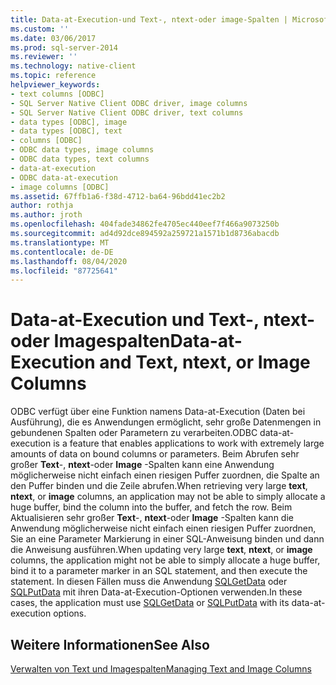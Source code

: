 ```yaml
---
title: Data-at-Execution-und Text-, ntext-oder image-Spalten | Microsoft-Dokumentation
ms.custom: ''
ms.date: 03/06/2017
ms.prod: sql-server-2014
ms.reviewer: ''
ms.technology: native-client
ms.topic: reference
helpviewer_keywords:
- text columns [ODBC]
- SQL Server Native Client ODBC driver, image columns
- SQL Server Native Client ODBC driver, text columns
- data types [ODBC], image
- data types [ODBC], text
- columns [ODBC]
- ODBC data types, image columns
- ODBC data types, text columns
- data-at-execution
- ODBC data-at-execution
- image columns [ODBC]
ms.assetid: 67ffb1a6-f38d-4712-ba64-96bdd41ec2b2
author: rothja
ms.author: jroth
ms.openlocfilehash: 404fade34862fe4705ec440eef7f466a9073250b
ms.sourcegitcommit: ad4d92dce894592a259721a1571b1d8736abacdb
ms.translationtype: MT
ms.contentlocale: de-DE
ms.lasthandoff: 08/04/2020
ms.locfileid: "87725641"
---
```

# <a name="data-at-execution-and-text-ntext-or-image-columns"></a><span data-ttu-id="56f89-102">Data-at-Execution und Text-, ntext- oder Imagespalten</span><span class="sxs-lookup"><span data-stu-id="56f89-102">Data-at-Execution and Text, ntext, or Image Columns</span></span>
  <span data-ttu-id="56f89-103">ODBC verfügt über eine Funktion namens Data-at-Execution (Daten bei Ausführung), die es Anwendungen ermöglicht, sehr große Datenmengen in gebundenen Spalten oder Parametern zu verarbeiten.</span><span class="sxs-lookup"><span data-stu-id="56f89-103">ODBC data-at-execution is a feature that enables applications to work with extremely large amounts of data on bound columns or parameters.</span></span> <span data-ttu-id="56f89-104">Beim Abrufen sehr großer **Text**-, **ntext**-oder **Image** -Spalten kann eine Anwendung möglicherweise nicht einfach einen riesigen Puffer zuordnen, die Spalte an den Puffer binden und die Zeile abrufen.</span><span class="sxs-lookup"><span data-stu-id="56f89-104">When retrieving very large **text**, **ntext**, or **image** columns, an application may not be able to simply allocate a huge buffer, bind the column into the buffer, and fetch the row.</span></span> <span data-ttu-id="56f89-105">Beim Aktualisieren sehr großer **Text**-, **ntext**-oder **Image** -Spalten kann die Anwendung möglicherweise nicht einfach einen riesigen Puffer zuordnen, Sie an eine Parameter Markierung in einer SQL-Anweisung binden und dann die Anweisung ausführen.</span><span class="sxs-lookup"><span data-stu-id="56f89-105">When updating very large **text**, **ntext**, or **image** columns, the application might not be able to simply allocate a huge buffer, bind it to a parameter marker in an SQL statement, and then execute the statement.</span></span> <span data-ttu-id="56f89-106">In diesen Fällen muss die Anwendung [SQLGetData](../native-client-odbc-api/sqlgetdata.md) oder [SQLPutData](../native-client-odbc-api/sqlputdata.md) mit ihren Data-at-Execution-Optionen verwenden.</span><span class="sxs-lookup"><span data-stu-id="56f89-106">In these cases, the application must use [SQLGetData](../native-client-odbc-api/sqlgetdata.md) or [SQLPutData](../native-client-odbc-api/sqlputdata.md) with its data-at-execution options.</span></span>  
  
## <a name="see-also"></a><span data-ttu-id="56f89-107">Weitere Informationen</span><span class="sxs-lookup"><span data-stu-id="56f89-107">See Also</span></span>  
 [<span data-ttu-id="56f89-108">Verwalten von Text und Imagespalten</span><span class="sxs-lookup"><span data-stu-id="56f89-108">Managing Text and Image Columns</span></span>](managing-text-and-image-columns.md)  
  
  
